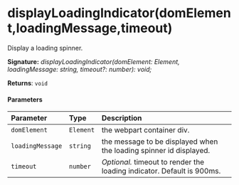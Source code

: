 # displayLoadingIndicator(domElement,loadingMessage,timeout)



Display a loading spinner.

**Signature:** _displayLoadingIndicator(domElement: Element, loadingMessage: string, timeout?: number): void;_

**Returns**: `void`





#### Parameters


| Parameter	   | Type    | Description |
|:-------------|:---------------|:------------|
| `domElement`    | `Element` | the webpart container div. |
| `loadingMessage`    | `string` | the message to be displayed when the loading spinner id displayed. |
| `timeout`    | `number` | _Optional._ timeout to render the loading indicator. Default is 900ms. |


